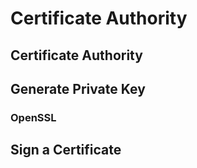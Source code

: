 # Certificate Authority

## Certificate Authority

## Generate Private Key

### OpenSSL

## Sign a Certificate

